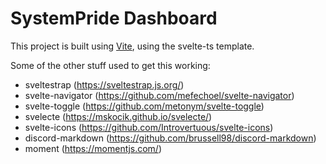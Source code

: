 # SystemPride Dashboard

This project is built using [Vite](https://vitejs.dev/), using the svelte-ts template.

Some of the other stuff used to get this working:
* sveltestrap (https://sveltestrap.js.org/)
* svelte-navigator (https://github.com/mefechoel/svelte-navigator)
* svelte-toggle (https://github.com/metonym/svelte-toggle)
* svelecte (https://mskocik.github.io/svelecte/)
* svelte-icons (https://github.com/Introvertuous/svelte-icons)
* discord-markdown (https://github.com/brussell98/discord-markdown)
* moment (https://momentjs.com/)
